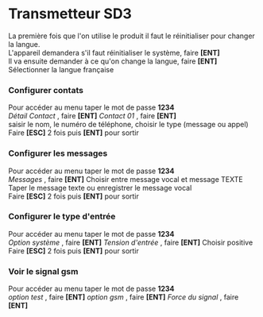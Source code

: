 # Transmetteur SD3

La première fois que l'on utilise le produit il faut le réinitialiser pour changer la langue.  
L'appareil demandera s'il faut réinitialiser le système, faire __[ENT]__  
Il va ensuite demander à ce qu'on change la langue, faire __[ENT]__  
Sélectionner la langue française  

### Configurer contats
Pour accéder au menu taper le mot de passe __1234__  
_Détail Contact_ , faire __[ENT]__
_Contact 01_ , faire __[ENT]__  
saisir le nom, le numéro de téléphone, choisir le type (message ou appel)
Faire __[ESC]__ 2 fois puis __[ENT]__ pour sortir  


### Configurer les messages
Pour accéder au menu taper le mot de passe __1234__  
_Messages_ , faire __[ENT]__
Choisir entre message vocal et message TEXTE  
Taper le message texte ou enregistrer le message vocal  
Faire __[ESC]__ 2 fois puis __[ENT]__ pour sortir  

### Configurer le type d'entrée
Pour accéder au menu taper le mot de passe __1234__  
_Option système_ , faire __[ENT]__
_Tension d'entrée_ , faire __[ENT]__
Choisir positive   
Faire __[ESC]__ 2 fois puis __[ENT]__ pour sortir  

### Voir le signal gsm
Pour accéder au menu taper le mot de passe __1234__  
_option test_ , faire __[ENT]__
_option gsm_ , faire __[ENT]__
_Force du signal_ , faire __[ENT]__ 
